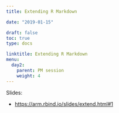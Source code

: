 ```yaml
---
title: Extending R Markdown

date: "2019-01-15"

draft: false
toc: true
type: docs

linktitle: Extending R Markdown
menu:
  day2:
    parent: PM session
    weight: 4
---
```



Slides:

+ https://arm.rbind.io/slides/extend.html#1
